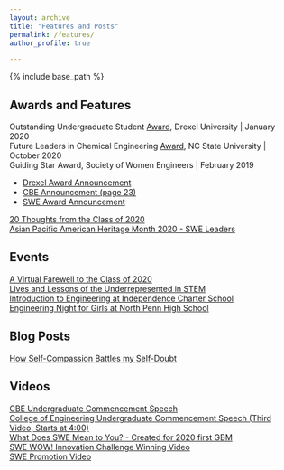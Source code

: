 ```yaml
---
layout: archive
title: "Features and Posts"
permalink: /features/
author_profile: true

---
```


{% include base_path %}

## Awards and Features
Outstanding Undergraduate Student [Award](https://drexel.edu/engineering/news-events/news/archive/2020/January/college-award-recipients-announced/), Drexel University | January 2020 <br/>
Future Leaders in Chemical Engineering [Award](https://www.cbe.ncsu.edu/research/future-leaders-in-chemical-engineering/meet-the-awardees/), NC State University | October 2020 <br/>
Guiding Star Award, Society of Women Engineers | February 2019
* [Drexel Award Announcement](https://drexel.edu/engineering/news-events/news/archive/2019/January/loh-swe/)
* [CBE Announcement (page 23)](https://issuu.com/drexelengineering/docs/02278-19-drexel.coe.2019.cbe.annual.deans.report-v)
* [SWE Award Announcement](https://alltogether.swe.org/2018/07/swe-announces-we-local-awards-for-fy19/)

[20 Thoughts from the Class of 2020](https://drexel.edu/now/archive/2020/June/20-Thoughts-From-the-Drexel-University-Class-of-2020/)<br/>
[Asian Pacific American Heritage Month 2020 - SWE Leaders](https://alltogether.swe.org/2020/05/asian-pacific-american-heritage-month-highlighting-asian-american-engineers-pt-2/)<br/>

## Events
[A Virtual Farewell to the Class of 2020](https://drexel.edu/engineering/news-events/news/archive/2020/June/a-virtual-farewell-to-the-class-of-2020/)<br/>
[Lives and Lessons of the Underrepresented in STEM](https://drexel.edu/engineering/news-events/news/archive/2018/November/swe-forum-addresses-challenges-of-underrepresented/)<br/>
[Introduction to Engineering at Independence Charter School](https://www.thetriangle.org/news/society-woman-engineers-promotes-stem-education/)<br/>
[Engineering Night for Girls at North Penn High School](https://www.pressreader.com/usa/the-reporter-lansdale-pa/20170210/281483571128287)<br/>

## Blog Posts
[How Self-Compassion Battles my Self-Doubt](https://swedrexelwellness.health.blog/2020/01/05/how-self-compassion-battles-my-self-doubt/)<br/>

## Videos
[CBE Undergraduate Commencement Speech](https://youtu.be/lL7TVMViHL8?t=800)<br/>
[College of Engineering Undergraduate Commencement Speech (Third Video, Starts at 4:00)](https://www.coe.drexel.edu/commencement/)<br/>
[What Does SWE Mean to You? - Created for 2020 first GBM](https://www.youtube.com/watch?v=QuKjWY_E-aU)<br/>
[SWE WOW! Innovation Challenge Winning Video](https://www.youtube.com/watch?v=DK7Y79tMSaY)<br/>
[SWE Promotion Video](https://vimeo.com/188704663/7d181c9027?fbclid=IwAR2I2wN4UnLOom5PSHXNCaDmQnkkM7dh2C_wN2mjDszmlNMRgyVdbOPTknM)<br/>
